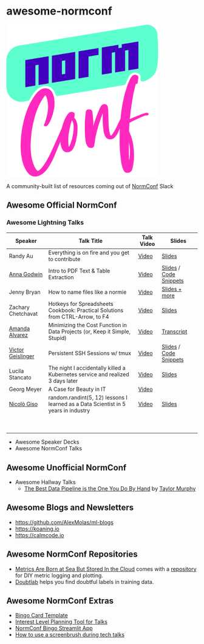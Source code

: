 # awesome-normconf


<img src="NormConf_Logo.png" data-canonical-src="https://gyazo.com/eb5c5741b6a9a16c692170a41a49c858.png" width="400" height="400" />

A community-built list of resources coming out of [NormConf](https://normconf.com/) Slack


## Awesome Official NormConf

### Awesome Lightning Talks 

| Speaker | Talk Title | Talk Video | Slides | 
|---------|------------|------------|--------|
|Randy Au         | Everything is on fire and you get to contribute | [Video](https://youtu.be/-6sS3wVYpM8)          | [Slides](https://docs.google.com/presentation/d/1hmtZ1Hpm2M4lEEEHfVWl6-zX_aVhdjQQ5JxK8dUzqPM/edit?usp=sharing)        |
|[Anna Godwin](https://annagodwin.com/)         | Intro to PDF Text & Table Extraction | [Video](https://www.youtube.com/watch?v=rB_yaWEHhtM)          |  [Slides](https://github.com/annagodwin/normconf-intro-pdf/blob/main/NormConf%20Intro%20PDF%20Extraction.pdf)  / [Code Snippets](https://github.com/annagodwin/normconf-intro-pdf/blob/main/README.md)    |
|Jenny Bryan | How to name files like a normie | [Video](https://youtu.be/ES1LTlnpLMk) |  [Slides + more](https://github.com/jennybc/how-to-name-files) |
|Zachary Chetchavat| Hotkeys for Spreadsheets Cookbook: Practical Solutions from CTRL-Arrow, to F4 | [Video](https://www.youtube.com/watch?v=HF0F4H8BNsE)|[Slides](https://docs.google.com/presentation/d/1lK-fz0t154UkB5NoyKmNFArbDfHGmGTtgE-5GifveQQ/edit?usp=sharing)|
|[Amanda Alvarez](https://gecky.me/about/)         | Minimizing the Cost Function in Data Projects (or, Keep it Simple, Stupid) | [Video](https://www.youtube.com/watch?v=Z-xnFdtCL0o)            |[Transcript](https://gecky.me/posts/lightning-talk/)        |
|[Victor Geislinger](https://github.com/MrGeislinger) | Persistent SSH Sessions w/ tmux | [Video](https://www.youtube.com/watch?v=vRhe4QYrXfM) |[Slides](https://docs.google.com/presentation/d/1Sq-zKNoDYf3AWM6qaUnFmeue5EsKJAKfPm-EZlG7TnI/edit?usp=sharing) / [Code Snippets](https://gist.github.com/MrGeislinger/45253dc84d61c48c6a63abc8acb423aa) |
| Lucila Stancato        | The night I accidentally killed a Kubernetes service and realized 3 days later | [Video](https://www.youtube.com/watch?v=gYk32uHcL6E)           |    [Slides](https://github.com/normconf/awesome-normconf/blob/main/slides/lightning-talk-lucila-stancato.pdf)    |
| Georg Meyer | A Case for Beauty in IT | [Video](https://youtu.be/B6H4ZFawoNE) |        |
|[Nicolò Giso](https://www.nicologiso.com/essays/bio/)         | random.randint(5, 12) lessons I learned as a Data Scientist in 5 years in industry | [Video](https://www.youtube.com/watch?v=_nvgKmedPfw)           | [Slides](https://drive.google.com/file/d/1T7iZcSIT0NNBZoAr9hAPXfGpr3aZJZDF/view?usp=sharing)        |
|         |            |        |
|         |            |        |
|         |            |        |
|         |            |        |
|         |            |        |
|         |            |        |
|         |            |        |
|         |            |        |
|         |            |        |

+ Awesome Speaker Decks
+ Awesome NormConf Talks

## Awesome Unofficial NormConf

+ Awesome Hallway Talks
  + [The Best Data Pipeline is the One You Do By Hand](https://youtu.be/sHD1O1L2Uu4) by [Taylor Murphy](https://twitter.com/tayloramurphy)

## Awesome Blogs and Newsletters

+ https://github.com/AlexMolas/ml-blogs
+ https://koaning.io
+ https://calmcode.io

## Awesome NormConf Repositories

+ [Metrics Are Born at Sea But Stored In the Cloud](https://www.youtube.com/watch?v=JANC6DNJC0o) comes with a [repository](https://github.com/luis-mueller/normconf-2022) for DIY metric logging and plotting.
+ [Doubtlab](https://github.com/koaning/doubtlab/) helps you find doubtful labels in training data. 

## Awesome NormConf Extras

+ [Bingo Card Template](https://docs.google.com/document/d/16DbU2xWBabk-R2FqmpAlOJoPqEnToxQ5qDJiVQu9NKI/edit?usp=sharing)
+ [Interest Level Planning Tool for Talks](https://docs.google.com/spreadsheets/d/1IFB8oEnyceZQCCubdD5k4ToARZ4nV822alHFSl9nMus/edit?usp=sharing)
+ [NormConf Bingo Streamlit App](https://normconf-bingo.streamlit.app/)
+ [How to use a screenbrush during tech talks](https://calmcode.io/content/draw.html)
